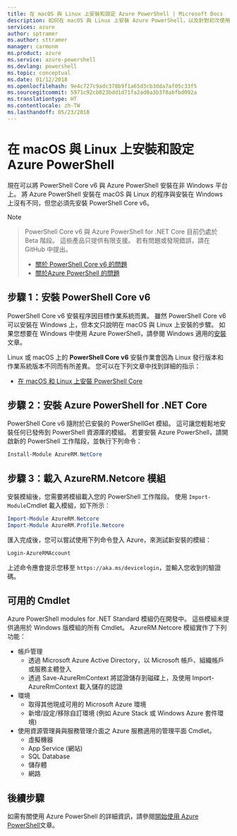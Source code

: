 ```yaml
---
title: 在 macOS 與 Linux 上安裝和設定 Azure PowerShell | Microsoft Docs
description: 如何在 macOS 與 Linux 上安裝 Azure PowerShell，以及針對初次使用來進行設定。
services: azure
author: sptramer
ms.author: sttramer
manager: carmonm
ms.product: azure
ms.service: azure-powershell
ms.devlang: powershell
ms.topic: conceptual
ms.date: 01/12/2018
ms.openlocfilehash: 9e4c727c9adc378b9f1a65d3cb3dda7af05c33f5
ms.sourcegitcommit: 5971c92cb023bdd1d71fa2ad0a3b378abfbd092a
ms.translationtype: HT
ms.contentlocale: zh-TW
ms.lasthandoff: 05/23/2018
---
```

# <a name="install-and-configure-azure-powershell-on-macos-and-linux"></a>在 macOS 與 Linux 上安裝和設定 Azure PowerShell

現在可以將 PowerShell Core v6 與 Azure PowerShell 安裝在非 Windows 平台上。
將 Azure PowerShell 安裝在 macOS 與 Linux 的程序與安裝在 Windows 上沒有不同，但您必須先安裝 PowerShell Core v6。

> [!NOTE]

> PowerShell Core v6 與 Azure PowerShell for .NET Core 目前仍處於 Beta 階段。
> 這些產品只提供有限支援。 若有問題或發現錯誤，請在 GitHub 中提出。
>
> * [關於 PowerShell Core v6 的問題](https://github.com/PowerShell/PowerShell/issues)
> * [關於Azure PowerShell 的問題](https://github.com/azure/azure-docs-powershell/issues)

## <a name="step-1-install-powershell-core-v6"></a>步驟 1：安裝 PowerShell Core v6

PowerShell Core v6 安裝程序因目標作業系統而異。
雖然 PowerShell Core v6 可以安裝在 Windows 上，但本文只說明在 macOS 與 Linux 上安裝的步驟。 如果您想要在 Windows 中使用 Azure PowerShell，請參閱 Windows 適用的[安裝](./install-azurerm-ps.md)文章。

Linux 或 macOS 上的 **PowerShell Core v6** 安裝作業會因為 Linux 發行版本和作業系統版本不同而有所差異。
您可以在下列文章中找到詳細的指示：

- [在 macOS 和 Linux 上安裝 PowerShell Core](/powershell/scripting/setup/installing-powershell-core-on-macos-and-linux)

## <a name="step-2-install-azure-powershell-for-net-core"></a>步驟 2：安裝 Azure PowerShell for .NET Core

PowerShell Core v6 隨附於已安裝的 PowerShellGet 模組。 這可讓您輕鬆地安裝任何已發佈到 PowerShell 資源庫的模組。 若要安裝 Azure PowerShell，請開啟新的 PowerShell 工作階段，並執行下列命令：

```powershell
Install-Module AzureRM.NetCore
```

## <a name="step-3-load-the-azurermnetcore-module"></a>步驟 3：載入 AzureRM.Netcore 模組

安裝模組後，您需要將模組載入您的 PowerShell 工作階段。 使用 `Import-Module`Cmdlet 載入模組，如下所示︰

```powershell
Import-Module AzureRM.Netcore
Import-Module AzureRM.Profile.Netcore
```

匯入完成後，您可以嘗試使用下列命令登入 Azure，來測試新安裝的模組：

```powershell
Login-AzureRMAccount
```

上述命令應會提示您移至 `https://aka.ms/devicelogin`，並輸入您收到的驗證碼。

## <a name="available-cmdlets"></a>可用的 Cmdlet

Azure PowerShell modules for .NET Standard 模組仍在開發中。 這些模組未提供適用於 Windows 版模組的所有 Cmdlet。 AzureRM.Netcore 模組實作了下列功能：

* 帳戶管理
  - 透過 Microsoft Azure Active Directory，以 Microsoft 帳戶、組織帳戶或服務主體登入
  - 透過 Save-AzureRmContext 將認證儲存到磁碟上，及使用 Import-AzureRmContext 載入儲存的認證
* 環境
  - 取得其他現成可用的 Microsoft Azure 環境
  - 新增/設定/移除自訂環境 (例如 Azure Stack 或 Windows Azure 套件環境)
* 使用資源管理員與服務管理介面之 Azure 服務適用的管理平面 Cmdlet。
  - 虛擬機器
  - App Service (網站)
  - SQL Database
  - 儲存體
  - 網路

## <a name="next-steps"></a>後續步驟

如需有關使用 Azure PowerShell 的詳細資訊，請參閱[開始使用 Azure PowerShell](get-started-azureps.md)文章。

